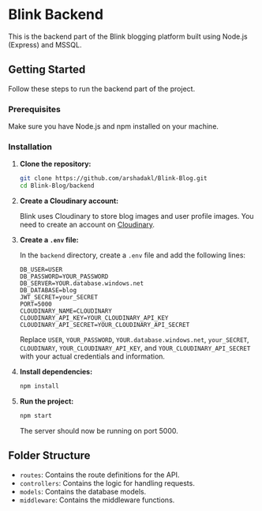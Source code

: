 # Blink Backend

This is the backend part of the Blink blogging platform built using Node.js (Express) and MSSQL.

## Getting Started

Follow these steps to run the backend part of the project.

### Prerequisites

Make sure you have Node.js and npm installed on your machine.

### Installation

1. **Clone the repository:**

    ```bash
    git clone https://github.com/arshadakl/Blink-Blog.git
    cd Blink-Blog/backend
    ```

2. **Create a Cloudinary account:**

    Blink uses Cloudinary to store blog images and user profile images. You need to create an account on [Cloudinary](https://cloudinary.com/).

3. **Create a `.env` file:**

    In the `backend` directory, create a `.env` file and add the following lines:

    ```env
    DB_USER=USER
    DB_PASSWORD=YOUR_PASSWORD
    DB_SERVER=YOUR.database.windows.net
    DB_DATABASE=blog
    JWT_SECRET=your_SECRET
    PORT=5000
    CLOUDINARY_NAME=CLOUDINARY
    CLOUDINARY_API_KEY=YOUR_CLOUDINARY_API_KEY
    CLOUDINARY_API_SECRET=YOUR_CLOUDINARY_API_SECRET
    ```

    Replace `USER`, `YOUR_PASSWORD`, `YOUR.database.windows.net`, `your_SECRET`, `CLOUDINARY`, `YOUR_CLOUDINARY_API_KEY`, and `YOUR_CLOUDINARY_API_SECRET` with your actual credentials and information.

4. **Install dependencies:**

    ```bash
    npm install
    ```

5. **Run the project:**

    ```bash
    npm start
    ```

    The server should now be running on port 5000.

## Folder Structure

- `routes`: Contains the route definitions for the API.
- `controllers`: Contains the logic for handling requests.
- `models`: Contains the database models.
- `middleware`: Contains the middleware functions.

